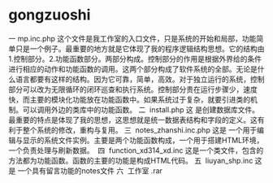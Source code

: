 # gongzuoshi
一
mp.inc.php
这个文件是我工作室的入口文件，只是系统的开始和局部，功能简单只是一个例子。最重要的地方就是它体现了我的程序逻辑结构思想。它的结构由1.控制部分。2.功能函数部分。两部分构成。控制部分的作用是根据外界给的条件进行相应的动作和功能函数的调用。这两个部分构成了软件系统的全部。无论是什么语言都要有这样的结构。因为它可靠，简单，高效。对于独立运行的系统，控制部分可以改为无限循环的闭环巡查和执行系统。控制部分贵在运行步骤少，速度快，而主要的模块化功能放在功能函数中。如果系统过于复杂，就要引进类的机制。可以调用外边的类库中的功能函数。
二 
install.php
这 是创建数据库文件。最重要的特点是体现了我的思想，这思想就是统一数据表结构和字段的定义。这有利于整个系统的修改，重构与复用。
三 
notes_zhanshi.inc.php
这是 一个用于编辑与显示的系统文件实例。主要是两个功能函数构成，一个用于搭建HTML环境，一个负责处理与刷新数据。
 四
 function_xd314_xd.inc
 这是一个类文件，包含的方法都为功能函数。函数的主要的功能是构成HTML代码。
五 
liuyan_shp.inc
这是 一个具有留言功能的notes文件
六 
工作室 .rar
